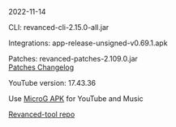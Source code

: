 2022-11-14
  
CLI: revanced-cli-2.15.0-all.jar  

Integrations: app-release-unsigned-v0.69.1.apk  

Patches: revanced-patches-2.109.0.jar  
[Patches Changelog](https://github.com/revanced/revanced-patches/releases/tag/v2.109.0)  

YouTube version: 17.43.36

Use [MicroG APK](https://github.com/inotia00/VancedMicroG/releases/latest/download/microg.apk) for YouTube and Music

[Revanced-tool repo](https://github.com/Kingsmanvn-Official/Revanced-tool)
